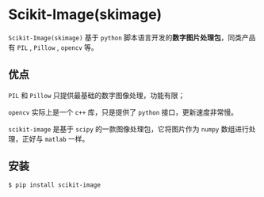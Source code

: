 # Scikit-Image(skimage)

`Scikit-Image(skimage)` 基于 `python` 脚本语言开发的**数字图片处理包**，同类产品有 `PIL` , `Pillow` , `opencv` 等。

## 优点

`PIL` 和 `Pillow` 只提供最基础的数字图像处理，功能有限；

`opencv` 实际上是一个 `c++` 库，只是提供了 `python` 接口，更新速度非常慢。

`scikit-image` 是基于 `scipy` 的一款图像处理包，它将图片作为 `numpy` 数组进行处理，正好与 `matlab` 一样。

## 安装

```bash
$ pip install scikit-image
```
